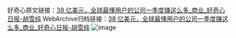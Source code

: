 好奇心原文链接：[38 亿美元，全球最懂用户的公司一季度赚这么多_商业_好奇心日报-胡雪纯](https://www.qdaily.com/articles/6787.html)
WebArchive归档链接：[38 亿美元，全球最懂用户的公司一季度赚这么多_商业_好奇心日报-胡雪纯](http://web.archive.org/web/20190623171410/https://www.qdaily.com/articles/6787.html)
![image](http://ww3.sinaimg.cn/large/007d5XDply1g3wb5nzxwfj30u031l7wh)
